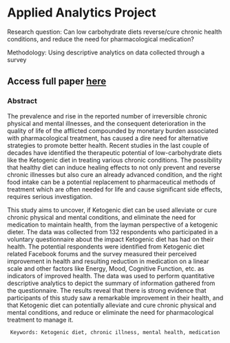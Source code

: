 # Applied Analytics Project

Research question: Can low carbohydrate diets reverse/cure chronic health conditions, and reduce the need for pharmacological medication?

Methodology: Using descriptive analytics on data collected through a survey


## Access full paper [here](https://github.com/navyamh24/Research-paper-on-reversal-of-chronic-health-condition-using-low-carb-diet/blob/master/Research%20Paper%20-%20Health%20Impact%20of%20Keto%20Diet.pdf)


### Abstract

The prevalence and rise in the reported number of irreversible chronic physical and mental illnesses, and the consequent deterioration in the quality of life of the afflicted compounded by monetary burden associated with pharmacological treatment, has caused a dire need for alternative strategies to promote better health. Recent studies in the last couple of decades have identified the therapeutic potential of low-carbohydrate diets like the Ketogenic diet in treating various chronic conditions. The possibility that healthy diet can induce healing effects to not only prevent and reverse chronic illnesses but also cure an already advanced condition, and the right food intake can be a potential replacement to pharmaceutical methods of treatment which are often needed for life and cause significant side effects, requires serious investigation. 

This study aims to uncover, if Ketogenic diet can be used alleviate or cure chronic physical and mental conditions, and eliminate the need for medication to maintain health, from the layman perspective of a ketogenic dieter. The data was collected from 132 respondents who participated in a voluntary questionnaire about the impact Ketogenic diet has had on their health. The potential respondents were identified from Ketogenic diet related Facebook forums and the survey measured their perceived improvement in health and resulting reduction in medication on a linear scale and other factors like Energy, Mood, Cognitive Function, etc. as indicators of improved health. The data was used to perform quantitative descriptive analytics to depict the summary of information gathered from the questionnaire. The results reveal that there is strong evidence that participants of this study saw a remarkable improvement in their health, and that Ketogenic diet can potentially alleviate and cure chronic physical and mental conditions, and reduce or eliminate the need for pharmacological treatment to manage it. 

     Keywords: Ketogenic diet, chronic illness, mental health, medication
